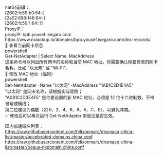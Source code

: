 <div>nat64前辍：<div>
<div>[2602:fc59:b0:64::] <div>
<div>[2a02:898:146:64::] <div>
<div>[2602:fc59:1:64::]1<div>
<div>ProxyIP：<div>
<div>proxyIP: bpb.yousef.isegaro.com<div>
<div>https://www.nslookup.io/domains/bpb.yousef.isegaro.com/dns-records/<div>

<div>🧩 查看当前网卡信息<div>
<div>powershell<div>
<div>Get-NetAdapter | Select Name, MacAddress<div>
<div>这条命令可以列出所有网卡的名称和当前 MAC 地址。你需要确认你要修改的网卡名称，比如 "以太网" 或 "Wi-Fi"。<div>

<div>🧩 修改 MAC 地址（临时）<div>
<div>powershell<div>
<div>Set-NetAdapter -Name "以太网" -MacAddress "1AB1C2D1E4A5"<div>
<div>"以太网" 是网卡名称，请根据实际替换；<div>

<div>"A0B1C2D3E4F5" 是你要设置的新 MAC 地址，必须是 12 位十六进制数，不带冒号或横线；<div>

<div>第二位建议为偶数（如 0、2、4、6、8、A、C、E），以避免冲突。<div>

<div>✅ 修改后可以再次运行 Get-NetAdapter 来验证是否生效。<div>


国内加速域名列表：
https://raw.githubusercontent.com/felixonmars/dnsmasq-china-list/master/accelerated-domains.china.conf
https://raw.githubusercontent.com/felixonmars/dnsmasq-china-list/master/bogus-nxdomain.china.conf














